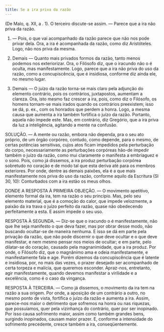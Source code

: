 ```yaml
---
title: Se a ira priva da razão
---
```


(De Malo, q. XII, a . 1).
  O terceiro discute-se assim. — Parece que a ira não priva da razão.  

1. — Pois, o que vai acompanhado da razão parece que não nos pode privar dela. Ora, a ira é acompanhada da razão, como diz Aristóteles. Logo, não nos priva da mesma.  

2. Demais — Quanto mais privados formos da razão, tanto menos podemos nos exteriorizar. Ora, o Filósofo diz, que o iracundo não o é oculta, mas manifestamente. Logo, parece que a ira não priva do uso da razão, como a concupiscência, que é insidiosa, conforme diz ainda ele, no mesmo lugar.  

3. Demais — O juízo da razão torna-se mais claro pela adjunção do elemento contrário, pois os contrários, juxtapostos, aumentam a clareza. Ora, isto mesmo faz crescer a ira, pois, como diz o Filósofo, os homens tornam-se mais irados quando os contrários preexistem; isso se dá, p. ex., com os honrados que perdem a honra. Logo, a mesma causa que aumenta a ira também fortifica o juízo da razão. Portanto, aquela não impede este.  Mas, em contrário, diz Gregório, que a ira priva da luz a inteligência, agitando a mente na confusão.  

SOLUÇÃO. — A mente ou razão, embora não dependa, pra o seu ato próprio, de um órgão corpóreo, contudo, como depende, para o mesmo, de certas potências sensitivas, cujos atos ficam impedidos pela perturbação do corpo, necessariamente as perturbações corpóreas hão-de impedir também o juízo da razão, como mui claramente o manifesta a embriaguez e o sono. Pois, como já dissemos, a ira produz perturbação corpórea sobretudo no coração e de modo tal que esta deriva até para os membros exteriores. Por onde, dentre as demais paixões, ela é a que mais manifestamente nos priva do uso da razão, conforme aquilo da Escritura (Sl 30, 10): Conturbados com a ira estão os meus olhos.  

DONDE A RESPOSTA À PRIMEIRA OBJEÇÃO. — O movimento apetitivo, elemento formal da ira, tem na razão o seu princípio. Mas, pelo seu elemento material, que é a comoção do calor, que impede velozmente, a paixão da ira trava o juízo perfeito da razão, quase não obedecendo perfeitamente a esta. E assim impede o seu uso.  

RESPOSTA À SEGUNDA. — Diz-se que o iracundo o é manifestamente, não que lhe seja manifesto o que deva fazer, mas por obrar desse modo, não buscando ocultar-se de maneira nenhuma. E isso se dá em parte pela privação da razão, que não pode discernir o que deve ocultar e o que deve manifestar, e nem mesmo pensar nos meios de ocultar; e em parte, pelo dilatar-se do coração, causado pela magnanimidade, que a ira produz. Por onde, o Filósofo diz, que o magnânimo ama e odeia manifestamente, e manifestamente fala e age. Porém dizemos da concupiscência que é latente e insidiosa, por, no mais das vezes, o prazer desejado ser acompanhado de certa torpeza e malícia, que queremos esconder. Apraz-nos, entretanto, agir manifestamente, quando devemos manifestar a virilidade e a excelência, como é o caso da vingança.  

RESPOSTA À TERCEIRA. — Como já dissemos, o movimento da ira tem na razão a sua origem. Por onde, a aposição de um contrário a outro, no mesmo ponto de vista, fortifica o juízo da razão e aumenta a ira. Assim, parece-nos maior o detrimento que sofremos na honra ou nas riquezas, que possuíamos, quer pela vizinhança do contrário, quer por ser inopinado. Por isso causa sofrimento maior, assim como também grandes bens, surgindo inopinados, causam maior prazer. E, conforme a intensidade do sofrimento precedente, cresce também a ira, conseqüentemente.